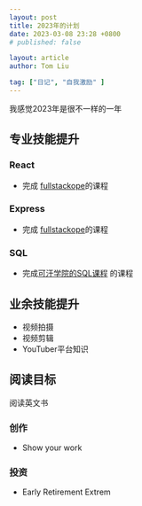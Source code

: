 ```yaml
---
layout: post
title: 2023年的计划
date: 2023-03-08 23:28 +0800
# published: false

layout: article
author: Tom Liu

tag: ["日记", "自我激励" ]
---
```

我感觉2023年是很不一样的一年
<!--more-->

## 专业技能提升

### React

- 完成 [fullstackope](https://fullstackopen.com/)的课程

### Express

- 完成 [fullstackope](https://fullstackopen.com/)的课程

### SQL

- 完成[可汗学院的SQL课程](https://www.khanacademy.org/computing/computer-programming/sql/) 的课程

## 业余技能提升

- 视频拍摄
- 视频剪辑
- YouTuber平台知识

## 阅读目标

阅读英文书

### 创作

- Show your work

### 投资

- Early Retirement Extrem  
